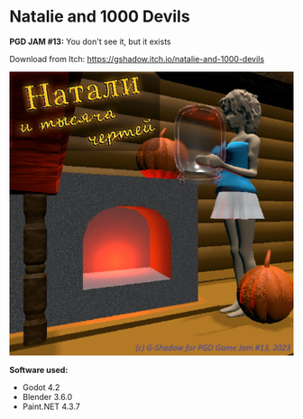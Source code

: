 # Natalie and 1000 Devils
**PGD JAM #13:** You don't see it, but it exists

Download from Itch: https://gshadow.itch.io/natalie-and-1000-devils

![Natalie and 1000 Devils cover image](docs/cover.jpg)

**Software used:**
* Godot 4.2
* Blender 3.6.0
* Paint.NET 4.3.7
